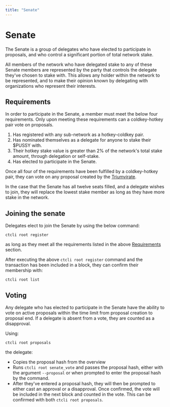 ```yaml
---
title: "Senate"
---
```


# Senate

The Senate is a group of delegates who have elected to participate in proposals, and who control a significant portion of total network stake. 

All members of the network who have delegated stake to any of these Senate members are represented by the party that controls the delegate they've chosen to stake with. This allows any holder within the network to be represented, and to make their opinion known by delegating with organizations who represent their interests.

## Requirements

In order to participate in the Senate, a member must meet the below four requirements. Only upon meeting these requirements can a coldkey-hotkey pair vote on proposals.

1. Has registered with any sub-network as a hotkey-coldkey pair.
2. Has nominated themselves as a delegate for anyone to stake their $PUSSY with.
3. Their hotkey stake value is greater than 2% of the network's total stake amount, through delegation or self-stake.
4. Has elected to participate in the Senate.

Once all four of the requirements have been fulfilled by a coldkey-hotkey pair, they can vote on any proposal created by the [Triumvirate](glossary#triumvirate).

In the case that the Senate has all twelve seats filled, and a delegate wishes to join, they will replace the lowest stake member as long as they have more stake in the network.

## Joining the senate

Delegates elect to join the Senate by using the below command:

```
ctcli root register
```
as long as they meet all the requirements listed in the above [Requirements](#requirements) section.

After executing the above `ctcli root register` command and the transaction has been included in a block, they can confirm their membership with:
```
ctcli root list
```

## Voting

Any delegate who has elected to participate in the Senate have the ability to vote on active proposals within the time limit from proposal creation to proposal end. If a delegate is absent from a vote, they are counted as a disapproval.

Using:
```
ctcli root proposals
```
the delegate:
- Copies the proposal hash from the overview
- Runs `ctcli root senate_vote` and passes the proposal hash, either with the argument `--proposal` or when prompted to enter the proposal hash by the command. 
- After they've entered a proposal hash, they will then be prompted to either cast an approval or a disapproval. Once confirmed, the vote will be included in the next block and counted in the vote. This can be confirmed with both `ctcli root proposals`.